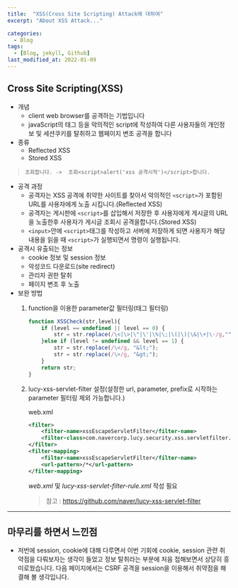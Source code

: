 ```yaml
---
title:  "XSS(Cross Site Scripting) Attack에 대하여"
excerpt: "About XSS Attack..."

categories:
  - Blog
tags:
  - [Blog, jekyll, Github]
last_modified_at: 2022-01-09
---
```


## Cross Site Scripting(XSS)
- 개념
    - client web browser를 공격하는 기법입니다
    - javaScript의 태그 등을 악의적인 script에 작성하여 다른 사용자들의 개인정보 및 세션쿠키를 탈취하고 웹페이지 변조 공격을 합니다
- 종류
    - Reflected XSS
    - Stored XSS
> `조회합니다. ->  조회<script>alert('xss 공격시작')</script>합니다.`
- 공격 과정
    - 공격자는 XSS 공격에 취약한 사이트를 찾아서 악의적인 `<script>`가 포함된 URL를 사용자에게 노출 시킵니다.(Reflected XSS)
    - 공격자는 게시판에 `<script>`를 삽입해서 저장한 후 사용자에게 게시글의 URL을 노출한후 사용자가 게시글 조회시 공격을합니다.(Stored XSS)
    - `<input>`안에 `<script>`태그를 작성하고 서버에 저장하게 되면 사용자가 해당 내용을 읽을 때 `<script>`가 실행되면서 명령이 실행됩니다.
- 공격시 유출되는 정보
    - cookie 정보 및 session 정보
    - 악성코드 다운로드(site redirect)
    - 관리자 권한 탈취
    - 페이지 변조 후 노출
- 보완 방법
    1. function을 이용한 parameter값 필터링(태그 필터링)
        ```ts
        function XSSCheck(str,level){
            if (level == undefined || level == 0) {
                str = str.replace(/\<|\>|\"|\'|\%|\;|\(|\)|\&|\+|\-/g,"");
            }else if (level != undefined && level == 1) {
                str = str.replace(/\</g, "&lt;");
                str = str.replace(/\>/g, "&gt;");
            }
            return str;
        }
        ```

    2. lucy-xss-servlet-filter 설정(설정한 url, parameter, prefix로 시작하는 parameter 필터링 제외 가능합니다.)
    
        web.xml
        ```xml
        <filter>
	        <filter-name>xssEscapeServletFilter</filter-name>
	        <filter-class>com.navercorp.lucy.security.xss.servletfilter.XssEscapeServletFilter</filter-class>
        </filter>
        <filter-mapping>
            <filter-name>xssEscapeServletFilter</filter-name>
            <url-pattern>/*</url-pattern>
        </filter-mapping>   
        ```
        *web.xml* 및 *lucy-xss-servlet-filter-rule.xml* 작성 필요
        > 참고 : https://github.com/naver/lucy-xss-servlet-filter
    
---
## 마무리를 하면서 느낀점
- 저번에 session, cookie에 대해 다루면서 이번 기회에 cookie, session 관련 취약점을 다뤄보자는 생각이 들었고 정보 탈취라는 부분에 처음 접해보면서 상당히 흥미로웠습니다. 다음 페이지에서는 CSRF 공격을 session을 이용해서 취약점을 해결해 볼 생각입니다. 